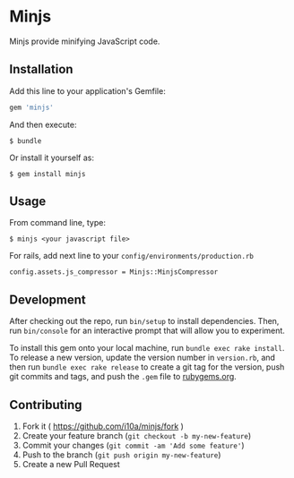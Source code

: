 # Minjs

Minjs provide minifying JavaScript code.

## Installation

Add this line to your application's Gemfile:

```ruby
gem 'minjs'
```

And then execute:

    $ bundle

Or install it yourself as:

    $ gem install minjs

## Usage

From command line, type:

    $ minjs <your javascript file>

For rails, add next line to your `config/environments/production.rb`

    config.assets.js_compressor = Minjs::MinjsCompressor

## Development

After checking out the repo, run `bin/setup` to install dependencies. Then, run `bin/console` for an interactive prompt that will allow you to experiment.

To install this gem onto your local machine, run `bundle exec rake install`. To release a new version, update the version number in `version.rb`, and then run `bundle exec rake release` to create a git tag for the version, push git commits and tags, and push the `.gem` file to [rubygems.org](https://rubygems.org).

## Contributing

1. Fork it ( https://github.com/i10a/minjs/fork )
2. Create your feature branch (`git checkout -b my-new-feature`)
3. Commit your changes (`git commit -am 'Add some feature'`)
4. Push to the branch (`git push origin my-new-feature`)
5. Create a new Pull Request
